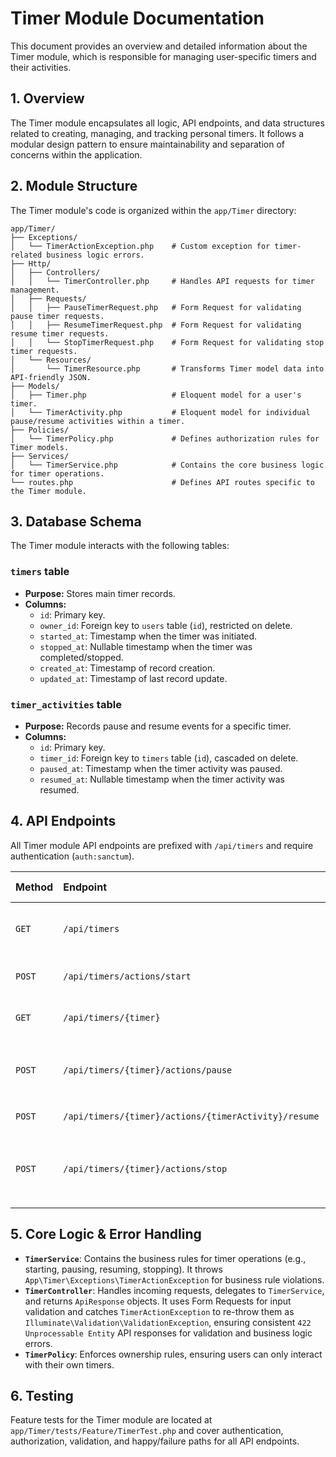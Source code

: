 # Timer Module Documentation

This document provides an overview and detailed information about the Timer module, which is responsible for managing user-specific timers and their activities.

## 1. Overview

The Timer module encapsulates all logic, API endpoints, and data structures related to creating, managing, and tracking personal timers. It follows a modular design pattern to ensure maintainability and separation of concerns within the application.

## 2. Module Structure

The Timer module's code is organized within the `app/Timer` directory:

```
app/Timer/
├── Exceptions/
│   └── TimerActionException.php    # Custom exception for timer-related business logic errors.
├── Http/
│   ├── Controllers/
│   │   └── TimerController.php     # Handles API requests for timer management.
│   ├── Requests/
│   │   ├── PauseTimerRequest.php   # Form Request for validating pause timer requests.
│   │   ├── ResumeTimerRequest.php  # Form Request for validating resume timer requests.
│   │   └── StopTimerRequest.php    # Form Request for validating stop timer requests.
│   └── Resources/
│       └── TimerResource.php       # Transforms Timer model data into API-friendly JSON.
├── Models/
│   ├── Timer.php                   # Eloquent model for a user's timer.
│   └── TimerActivity.php           # Eloquent model for individual pause/resume activities within a timer.
├── Policies/
│   └── TimerPolicy.php             # Defines authorization rules for Timer models.
├── Services/
│   └── TimerService.php            # Contains the core business logic for timer operations.
└── routes.php                      # Defines API routes specific to the Timer module.
```

## 3. Database Schema

The Timer module interacts with the following tables:

### `timers` table
- **Purpose:** Stores main timer records.
- **Columns:**
    - `id`: Primary key.
    - `owner_id`: Foreign key to `users` table (`id`), restricted on delete.
    - `started_at`: Timestamp when the timer was initiated.
    - `stopped_at`: Nullable timestamp when the timer was completed/stopped.
    - `created_at`: Timestamp of record creation.
    - `updated_at`: Timestamp of last record update.

### `timer_activities` table
- **Purpose:** Records pause and resume events for a specific timer.
- **Columns:**
    - `id`: Primary key.
    - `timer_id`: Foreign key to `timers` table (`id`), cascaded on delete.
    - `paused_at`: Timestamp when the timer activity was paused.
    - `resumed_at`: Nullable timestamp when the timer activity was resumed.

## 4. API Endpoints

All Timer module API endpoints are prefixed with `/api/timers` and require authentication (`auth:sanctum`).

| Method | Endpoint                                     | Description                                     | Policy Check        |
| :----- | :------------------------------------------- | :---------------------------------------------- | :------------------ |
| `GET`  | `/api/timers`                                | Retrieve a list of the authenticated user's running timers. | `viewAny` on `Timer` |
| `POST` | `/api/timers/actions/start`                  | Start a new timer for the authenticated user.   | `act` on `Timer`    |
| `GET`  | `/api/timers/{timer}`                        | Retrieve details of a specific timer owned by the user. | `view` on `timer`   |
| `POST` | `/api/timers/{timer}/actions/pause`          | Pause a running timer. Requires `latest_activity_id` for optimistic locking. | `act` on `timer`    |
| `POST` | `/api/timers/{timer}/actions/{timerActivity}/resume` | Resume a paused timer activity.                 | `act` on `timer`    |
| `POST`  | `/api/timers/{timer}/actions/stop`           | Stop a running or paused timer. Requires `latest_activity_id` for optimistic locking. | `act` on `timer`    |

## 5. Core Logic & Error Handling

*   **`TimerService`**: Contains the business rules for timer operations (e.g., starting, pausing, resuming, stopping). It throws `App\Timer\Exceptions\TimerActionException` for business rule violations.
*   **`TimerController`**: Handles incoming requests, delegates to `TimerService`, and returns `ApiResponse` objects. It uses Form Requests for input validation and catches `TimerActionException` to re-throw them as `Illuminate\Validation\ValidationException`, ensuring consistent `422 Unprocessable Entity` API responses for validation and business logic errors.
*   **`TimerPolicy`**: Enforces ownership rules, ensuring users can only interact with their own timers.

## 6. Testing

Feature tests for the Timer module are located at `app/Timer/tests/Feature/TimerTest.php` and cover authentication, authorization, validation, and happy/failure paths for all API endpoints.
